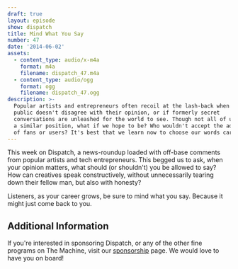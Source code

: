 ```yaml
---
draft: true
layout: episode
show: dispatch
title: Mind What You Say
number: 47
date: '2014-06-02'
assets:
  - content_type: audio/x-m4a
    format: m4a
    filename: dispatch_47.m4a
  - content_type: audio/ogg
    format: ogg
    filename: dispatch_47.ogg
description: >-
  Popular artists and entrepreneurs often recoil at the lash-back when the
  public doesn't disagree with their opinion, or if formerly secret
  conversations are unleashed for the world to see. Though not all of us are in
  a similar position, what if we hope to be? Who wouldn't accept the adoration
  of fans or users? It's best that we learn now to choose our words carefully.
---
```

This week on Dispatch, a news-roundup loaded with off-base comments from popular artists and tech entrepreneurs. This begged us to ask, when your opinion matters, what should (or shouldn't) you be allowed to say? How can creatives speak constructively, without unnecessarily tearing down their fellow man, but also with honesty?

Listeners, as your career grows, be sure to mind what you say. Because it might just come back to you.

## Additional Information

If you're interested in sponsoring Dispatch, or any of the other fine programs on The Machine, visit our [sponsorship](http://machine.fm/sponsor) page. We would love to have you on board!